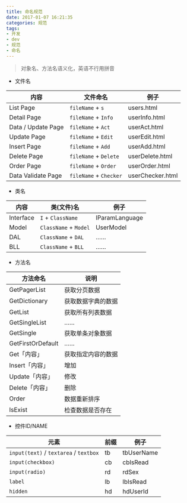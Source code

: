 ```yaml
---
title: 命名规范
date: 2017-01-07 16:21:35
categories: 规范
tags: 
- 开发
- dev 
- 规范
- 命名
---
```



> 对象名、方法名语义化，英语不行用拼音


- 文件名

| 内容                 | 文件命名                   | 例子               |
| ------------------ | ---------------------- | ---------------- |
| List Page          | `fileName` + `s`       | users.html       |
| Detail Page        | `fileName` + `Info`    | userInfo.html    |
| Data / Update Page | `fileName` + `Act`     | userAct.html     |
| Update Page        | `fileName` + `Edit`    | userEdit.html    |
| Insert Page        | `fileName` + `Add`     | userAdd.html     |
| Delete Page        | `fileName` + `Delete`  | userDelete.html  |
| Order Page         | `fileName` + `Order`   | userOrder.html   |
| Data Validate Page | `fileName` + `Checker` | userChecker.html |


- 类名

| 内容        | 类(文件)名                | 例子             |
| --------- | --------------------- | -------------- |
| Interface | `I` + `ClassName`     | IParamLanguage |
| Model     | `ClassName` + `Model` | UserModel      |
| DAL       | `ClassName` + `DAL`   | ……             |
| BLL       | `ClassName` + `BLL`   | ……             |


- 方法名

| 方法命名              | 说明        |
| ----------------- | --------- |
| GetPagerList      | 获取分页数据    |
| GetDictionary     | 获取数据字典的数据 |
| GetList           | 获取所有列表数据  |
| GetSingleList     | ……        |
| GetSingle         | 获取单条对象数据  |
| GetFirstOrDefault | ……        |
| Get「内容」           | 获取指定内容的数据 |
| Insert「内容」        | 增加        |
| Update「内容」        | 修改        |
| Delete「内容」        | 删除        |
| Order             | 数据重新排序    |
| IsExist           | 检查数据是否存在  |


- 控件ID/NAME

| 元素                                     | 前缀   | 例子         |
| -------------------------------------- | ---- | ---------- |
| `input(text)` / `textarea` / `textbox` | tb   | tbUserName |
| `input(checkbox)`                      | cb   | cbIsRead   |
| `input(radio)`                         | rd   | rdSex      |
| `label`                                | lb   | lbIsRead   |
| `hidden`                               | hd   | hdUserId   |





















